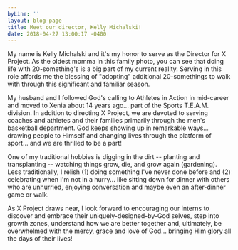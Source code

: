 ```yaml
---
byLine: ''
layout: blog-page
title: Meet our director, Kelly Michalski!
date: 2018-04-27 13:00:17 -0400
---
```

My name is Kelly Michalski and it's my honor to serve as the Director for X Project. As the oldest momma in this family photo, you can see that doing life with 20-something's is a big part of my current reality. Serving in this role affords me the blessing of "adopting" additional 20-somethings to walk with through this significant and familiar season.

My husband and I followed God's calling to Athletes in Action in mid-career and moved to Xenia about 14 years ago... part of the Sports T.E.A.M. division. In addition to directing X Project, we are devoted to serving coaches and athletes and their families primarily through the men's basketball department. God keeps showing up in remarkable ways... drawing people to Himself and changing lives through the platform of sport... and we are thrilled to be a part!

One of my traditional hobbies is digging in the dirt -- planting and transplanting -- watching things grow, die, and grow again (gardening). Less traditionally, I relish (1) doing something I've never done before and (2) celebrating when I'm not in a hurry... like sitting down for dinner with others who are unhurried, enjoying conversation and maybe even an after-dinner game or walk.

As X Project draws near, I look forward to encouraging our interns to discover and embrace their uniquely-designed-by-God selves, step into growth zones, understand how we are better together and, ultimately, be overwhelmed with the mercy, grace and love of God... bringing Him glory all the days of their lives!